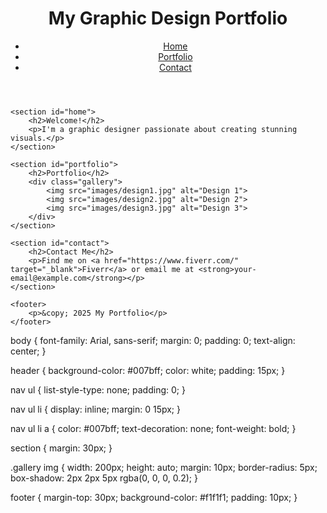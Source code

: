 <!DOCTYPE html>
<html lang="en">
<head>
    <meta charset="UTF-8">
    <meta name="viewport" content="width=device-width, initial-scale=1.0">
    <title>My Graphic Design Portfolio</title>
    <link rel="stylesheet" href="style.css">
</head>
<body>
    <header>
        <h1>My Graphic Design Portfolio</h1>
        <nav>
            <ul>
                <li><a href="#home">Home</a></li>
                <li><a href="#portfolio">Portfolio</a></li>
                <li><a href="#contact">Contact</a></li>
            </ul>
        </nav>
    </header>
    
    <section id="home">
        <h2>Welcome!</h2>
        <p>I'm a graphic designer passionate about creating stunning visuals.</p>
    </section>
    
    <section id="portfolio">
        <h2>Portfolio</h2>
        <div class="gallery">
            <img src="images/design1.jpg" alt="Design 1">
            <img src="images/design2.jpg" alt="Design 2">
            <img src="images/design3.jpg" alt="Design 3">
        </div>
    </section>
    
    <section id="contact">
        <h2>Contact Me</h2>
        <p>Find me on <a href="https://www.fiverr.com/" target="_blank">Fiverr</a> or email me at <strong>your-email@example.com</strong></p>
    </section>
    
    <footer>
        <p>&copy; 2025 My Portfolio</p>
    </footer>
</body>
</html>

body {
    font-family: Arial, sans-serif;
    margin: 0;
    padding: 0;
    text-align: center;
}

header {
    background-color: #007bff;
    color: white;
    padding: 15px;
}

nav ul {
    list-style-type: none;
    padding: 0;
}

nav ul li {
    display: inline;
    margin: 0 15px;
}

nav ul li a {
    color: #007bff;
    text-decoration: none;
    font-weight: bold;
}

section {
    margin: 30px;
}

.gallery img {
    width: 200px;
    height: auto;
    margin: 10px;
    border-radius: 5px;
    box-shadow: 2px 2px 5px rgba(0, 0, 0, 0.2);
}

footer {
    margin-top: 30px;
    background-color: #f1f1f1;
    padding: 10px;
}
